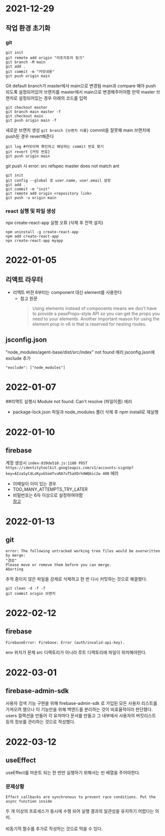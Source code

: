 # 2021-12-29
## 작업 환경 초기화
### git
```
git init
git remote add origin "리포지토리 링크"
git branch -M main
git add .
git commit -m "커밋내용"
git push origin main
```
Git default branch가 master에서 main으로 변경됨 main과 compare 해야 push 되도록 설정되어있어 브랜치를 master에서 main으로 변경해주어야함
만약 master 브랜치로 설정되어있는 경우 아래의 코드를 입력

```
git checkout master
git branch main master -f
git checkout main
git push origin main -f
```

새로운 브랜치 생성 `git branch {브랜치 이름}`
commit을 잘못해 main 브랜치에 push된 경우 revert해준다

```
git log #커밋이력 확인하고 해당하는 commit 번호 찾기
git revert {커밋 번호}
git push origin main
```

git push 시 error: src refspec master does not match ant
```
git init
git config --global 로 user.name, user.email 설정
git add .
git commit -m "init"
git remote add origin <repository link>
git push -u origin main
```

### react 실행 및 파일 생성
npx create-react-app 실행 오류 (삭제 후 전역 설치)
```
npm uninstall -g create-react-app
npm add create-react-app
npx create-react-app myapp
```

# 2022-01-05
## 리액트 라우터
* 리액트 버젼 6부터는 component 대신 element를 사용한다
	* 참고 원문
		> Using elements instead of components means we don't have to provide a passProps-style API so you can get the props you need to your elements.
		> Another important reason for using the element prop in v6 is that <Route children> is reserved for nesting routes. 

## jsconfig.json
"node_modules/agent-base/dist/src/index" not found 에러
jsconfig.json에 exclude 추가

```
"exclude": ["node_modules"] 

```

# 2022-01-07
##리액트 실행시 Module not found: Can't resolve (파일이름) 에러 
* package-lock.json 파일과 node_modules 폴더 삭제 후 npm install로 재실행
	
# 2022-01-10
## firebase 
계정 생성시 `index-839de510.js:1188 POST https://identitytoolkit.googleapis.com/v1/accounts:signUp?key=AIzaSyC4LoKyuGSomTvuRA7uT5aXOrh4WQbic2w 400` 에러
* 이메일이 이미 있는 경우
* TOO_MANY_ATTEMPTS_TRY_LATER
* 비밀번호는 6자 이상으로 설정하여야함 <br>
<a href="https://stackoverflow.com/questions/69654703/getting-400-response-from-firebase-auth-rest-api">참고</a>

# 2022-01-13
## git
```
error: The following untracked working tree files would be overwritten by merge:
"경로"
Please move or remove them before you can merge.
Aborting
```
추적 중이지 않은 파일을 강제로 삭제하고 한 번 다시 커밋하는 것으로 해결했다.
```
git clean -d -f -f
git commit origin 브랜치
```

# 2022-02-12
## firebase
```
FirebaseError: Firebase: Error (auth/invalid-api-key).
```
env 위치가 문제 src 디렉토리가 아니라 루트 디렉토리에 파일이 위치해야한다.

# 2022-03-01
## firebase-admin-sdk
사용자 검색 기능 구현을 위해 firebase-admin-sdk 로 가입된 모든 사용자 리스트를 가져오려 했으나 이 기능만을 위해 백엔드를 분리하는 것이 비효율적이라 판단했다.
users 컬렉션을 만들어 각 유저마다 문서를 만들고 그 내부에서 사용자의 버킷리스트 등의 정보를 관리하는 것으로 작성했다.

# 2022-03-12
## useEffect
useEffect를 마운트 되는 한 번만 실행하기 위해서는 빈 배열을 주어야한다. 
### 문제상황
`Effect callbacks are synchronous to prevent race conditions. Put the async function inside`

두 개 이상의 프로세스가 동시에 수행 되어 실행 결과의 일관성을 유지하기 어렵다는 의미.
<br><br>
비동기적 함수를 추가로 작성하는 것으로 막을 수 있다.
